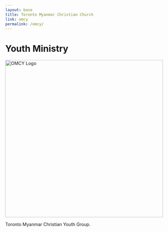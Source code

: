 ```yaml
---
layout: base
title: Toronto Myanmar Christian Church
link: omcy
permalink: /omcy/
---
```


# Youth Ministry

<img src="/static/img/OMCY_animation.gif" alt="OMCY Logo" width="500"/>

Toronto Myanmar Christian Youth Group.


